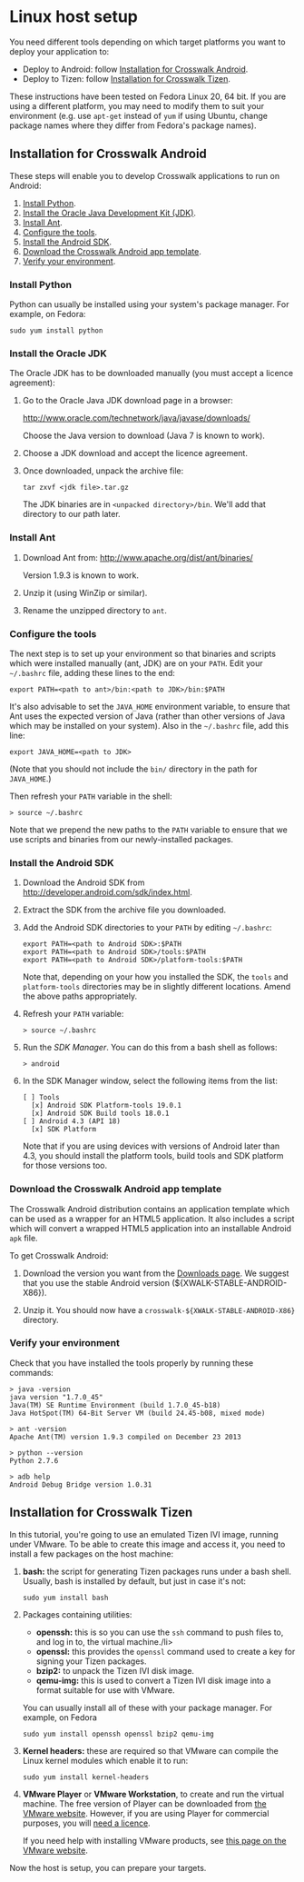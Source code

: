 # Linux host setup

You need different tools depending on which target platforms you want to deploy your application to:

*   Deploy to Android: follow [Installation for Crosswalk Android](/documentation/getting_started/Linux_host_setup.html#Installation-for-Crosswalk-Android).
*   Deploy to Tizen: follow [Installation for Crosswalk Tizen](/documentation/getting_started/Linux_host_setup.html#Installation-for-Crosswalk-Tizen).

These instructions have been tested on Fedora Linux 20, 64 bit. If you are using a different platform, you may need to modify them to suit your environment (e.g. use `apt-get` instead of `yum` if using Ubuntu, change package names where they differ from Fedora's package names).

<h2 id="Installation-for-Crosswalk-Android">Installation for Crosswalk Android</h2>

These steps will enable you to develop Crosswalk applications to run on Android:

1.  [Install Python](/documentation/getting_started/linux_host_setup.html#Install-Python).
2.  [Install the Oracle Java Development Kit (JDK)](/documentation/getting_started/linux_host_setup.html#Install-the-Oracle-JDK).
3.  [Install Ant](/documentation/getting_started/linux_host_setup.html#Install-Ant).
4.  [Configure the tools](/documentation/getting_started/linux_host_setup.html#Configure-the-tools).
5.  [Install the Android SDK](/documentation/getting_started/linux_host_setup.html#Install-the-Android-SDK).
6.  [Download the Crosswalk Android app template](/documentation/getting_started/linux_host_setup.html#Download-the-Crosswalk-Android-app-template).
7.  [Verify your environment](/documentation/getting_started/linux_host_setup.html#Verify-your-environment).

<h3 id="Install-Python">Install Python</h2>

Python can usually be installed using your system's package manager. For example, on Fedora:

    sudo yum install python

<h3 id="Install-the-Oracle-JDK">Install the Oracle JDK</h3>

The Oracle JDK has to be downloaded manually (you must accept a licence agreement):

1.  Go to the Oracle Java JDK download page in a browser:

    http://www.oracle.com/technetwork/java/javase/downloads/

    Choose the Java version to download (Java 7 is known to work).

2.  Choose a JDK download and accept the licence agreement.

3.  Once downloaded, unpack the archive file:

        tar zxvf <jdk file>.tar.gz

    The JDK binaries are in `<unpacked directory>/bin`. We'll add that directory to our path later.

<h3 id="Install-Ant">Install Ant</h3>

1.  Download Ant from: http://www.apache.org/dist/ant/binaries/

    Version 1.9.3 is known to work.

2.  Unzip it (using WinZip or similar).

3.  Rename the unzipped directory to `ant`.

<h3 id="Configure-the-tools">Configure the tools</h3>

The next step is to set up your environment so that binaries and scripts which were installed manually (ant, JDK) are on your `PATH`. Edit your `~/.bashrc` file, adding these lines to the end:

    export PATH=<path to ant>/bin:<path to JDK>/bin:$PATH

It's also advisable to set the `JAVA_HOME` environment variable, to ensure that Ant uses the expected version of Java (rather than other versions of Java which may be installed on your system). Also in the `~/.bashrc` file, add this line:

    export JAVA_HOME=<path to JDK>

(Note that you should not include the `bin/` directory in the path for `JAVA_HOME`.)

Then refresh your `PATH` variable in the shell:

    > source ~/.bashrc

Note that we prepend the new paths to the `PATH` variable to ensure that we use scripts and binaries from our newly-installed packages.

<h3 id="Install-the-Android-SDK">Install the Android SDK</h3>

1.  Download the Android SDK from <a href='http://developer.android.com/sdk/index.html' target='_blank'>http://developer.android.com/sdk/index.html</a>.

2.  Extract the SDK from the archive file you downloaded.

3.  Add the Android SDK directories to your `PATH` by editing `~/.bashrc`:

        export PATH=<path to Android SDK>:$PATH
        export PATH=<path to Android SDK>/tools:$PATH
        export PATH=<path to Android SDK>/platform-tools:$PATH

    Note that, depending on your how you installed the SDK, the `tools` and `platform-tools` directories may be in slightly different locations. Amend the above paths appropriately.

4.  Refresh your `PATH` variable:

        > source ~/.bashrc

5.  Run the *SDK Manager*. You can do this from a bash shell as follows:

        > android

6.  In the SDK Manager window, select the following items from the list:

        [ ] Tools
          [x] Android SDK Platform-tools 19.0.1
          [x] Android SDK Build tools 18.0.1
        [ ] Android 4.3 (API 18)
          [x] SDK Platform

    Note that if you are using devices with versions of Android later than 4.3, you should install the platform tools, build tools and SDK platform for those versions too.

<h3 id="Download-the-Crosswalk-Android-app-template">Download the Crosswalk Android app template</h3>

The Crosswalk Android distribution contains an application template which can be used as a wrapper for an HTML5 application. It also includes a script which will convert a wrapped HTML5 application into an installable Android `apk` file.

To get Crosswalk Android:

1.  Download the version you want from the [Downloads page](/documentation/downloads.html). We suggest that you use the stable Android version (${XWALK-STABLE-ANDROID-X86}).

2.  Unzip it. You should now have a `crosswalk-${XWALK-STABLE-ANDROID-X86}` directory.

<h3 id="Verify-your-environment">Verify your environment</h3>

Check that you have installed the tools properly by running these commands:

    > java -version
    java version "1.7.0_45"
    Java(TM) SE Runtime Environment (build 1.7.0_45-b18)
    Java HotSpot(TM) 64-Bit Server VM (build 24.45-b08, mixed mode)

    > ant -version
    Apache Ant(TM) version 1.9.3 compiled on December 23 2013

    > python --version
    Python 2.7.6

    > adb help
    Android Debug Bridge version 1.0.31

<h2 id="Installation-for-Crosswalk-Tizen">Installation for Crosswalk Tizen</h2>

In this tutorial, you're going to use an emulated Tizen IVI image, running under VMware. To be able to create this image and access it, you need to install a few packages on the host machine:

1.  **bash:** the script for generating Tizen packages runs under a bash shell. Usually, bash is installed by default, but just in case it's not:

        sudo yum install bash

2.  Packages containing utilities:

    <ul>
    <li><strong>openssh:</strong> this is so you can use the <code>ssh</code> command to push files to, and log in to, the virtual machine./li>
    <li><strong>openssl:</strong> this provides the <code>openssl</code> command used to create a key for signing your Tizen packages.</li>
    <li><strong>bzip2:</strong> to unpack the Tizen IVI disk image.</li>
    <li><strong>qemu-img:</strong> this is used to convert a Tizen IVI disk image into a format suitable for use with VMware.</li>
    </ul>

    You can usually install all of these with your package manager. For example, on Fedora

        sudo yum install openssh openssl bzip2 qemu-img

3.  **Kernel headers:** these are required so that VMware can compile the Linux kernel modules which enable it to run:

        sudo yum install kernel-headers

4.  **VMware Player** or **VMware Workstation**, to create and run the virtual machine. The free version of Player can be downloaded from [the VMware website](https://my.vmware.com/web/vmware/free). However, if you are using Player for commercial purposes, you will [need a licence](http://store.vmware.com/buyplayerplus).

    If you need help with installing VMware products, see [this page on the VMware website](http://kb.vmware.com/selfservice/microsites/search.do?language=en_US&cmd=displayKC&externalId=2053973).

Now the host is setup, you can prepare your targets.
